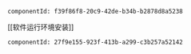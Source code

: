 ```components
componentId: f39f86f8-20c9-42de-b34b-b2878d8a5238

```
[[软件运行环境安装]]

```components
componentId: 27f9e155-923f-413b-a299-c3b257a52142

```
